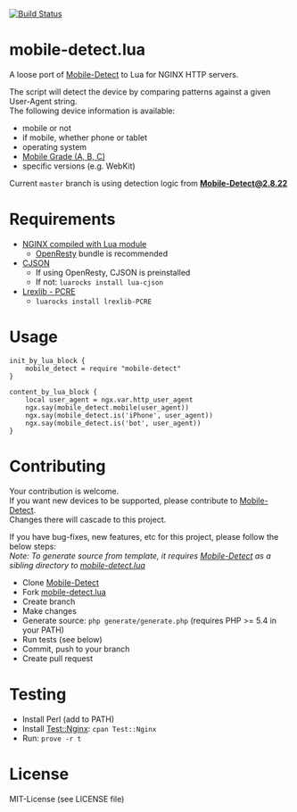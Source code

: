 [![Build Status](https://travis-ci.org/igor-pavlenko/mobile-detect.lua.svg?branch=master)](https://travis-ci.org/igor-pavlenko/mobile-detect.lua)

# mobile-detect.lua

A loose port of [Mobile-Detect](https://github.com/serbanghita/Mobile-Detect) to Lua for NGINX HTTP servers.

The script will detect the device by comparing patterns against a given User-Agent string.  
The following device information is available:

  * mobile or not
  * if mobile, whether phone or tablet
  * operating system
  * [Mobile Grade (A, B, C)](http://jquerymobile.com/gbs/)
  * specific versions (e.g. WebKit)

Current `master` branch is using detection logic from **Mobile-Detect@2.8.22**

# Requirements

* [NGINX compiled with Lua module](https://github.com/openresty/lua-nginx-module#installation)
  * [OpenResty](http://openresty.org/) bundle is recommended
* [CJSON](https://github.com/mpx/lua-cjson)
  * If using OpenResty, CJSON is preinstalled
  * If not: `luarocks install lua-cjson`
* [Lrexlib - PCRE](https://github.com/rrthomas/lrexlib)
  * `luarocks install lrexlib-PCRE`

# Usage

```nginx
init_by_lua_block {
    mobile_detect = require "mobile-detect"
}

content_by_lua_block {
    local user_agent = ngx.var.http_user_agent
    ngx.say(mobile_detect.mobile(user_agent))
    ngx.say(mobile_detect.is('iPhone', user_agent))
    ngx.say(mobile_detect.is('bot', user_agent))
}
```

# Contributing

Your contribution is welcome.  
If you want new devices to be supported, please contribute to [Mobile-Detect](https://github.com/serbanghita/Mobile-Detect).  
Changes there will cascade to this project.

If you have bug-fixes, new features, etc for this project, please follow the below steps:  
*Note: To generate source from template, it requires [Mobile-Detect](https://github.com/serbanghita/Mobile-Detect) as a sibling directory to [mobile-detect.lua](https://github.com/yourpalmark/mobile-detect.lua)*

 * Clone [Mobile-Detect](https://github.com/serbanghita/Mobile-Detect)
 * Fork [mobile-detect.lua](https://github.com/yourpalmark/mobile-detect.lua)
 * Create branch
 * Make changes
 * Generate source: `php generate/generate.php` (requires PHP >= 5.4 in your PATH)
 * Run tests (see below)
 * Commit, push to your branch
 * Create pull request

# Testing

 * Install Perl (add to PATH)
 * Install [Test::Nginx](https://github.com/openresty/test-nginx): `cpan Test::Nginx`
 * Run: `prove -r t`

# License

MIT-License (see LICENSE file)
